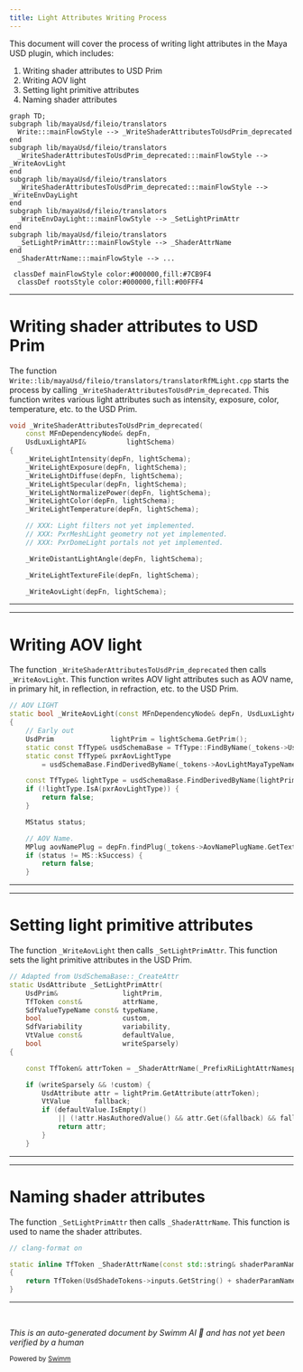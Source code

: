 ```yaml
---
title: Light Attributes Writing Process
---
```

This document will cover the process of writing light attributes in the Maya USD plugin, which includes:

1. Writing shader attributes to USD Prim
2. Writing AOV light
3. Setting light primitive attributes
4. Naming shader attributes

```mermaid
graph TD;
subgraph lib/mayaUsd/fileio/translators
  Write:::mainFlowStyle --> _WriteShaderAttributesToUsdPrim_deprecated
end
subgraph lib/mayaUsd/fileio/translators
  _WriteShaderAttributesToUsdPrim_deprecated:::mainFlowStyle --> _WriteAovLight
end
subgraph lib/mayaUsd/fileio/translators
  _WriteShaderAttributesToUsdPrim_deprecated:::mainFlowStyle --> _WriteEnvDayLight
end
subgraph lib/mayaUsd/fileio/translators
  _WriteEnvDayLight:::mainFlowStyle --> _SetLightPrimAttr
end
subgraph lib/mayaUsd/fileio/translators
  _SetLightPrimAttr:::mainFlowStyle --> _ShaderAttrName
end
  _ShaderAttrName:::mainFlowStyle --> ...

 classDef mainFlowStyle color:#000000,fill:#7CB9F4
  classDef rootsStyle color:#000000,fill:#00FFF4
```

<SwmSnippet path="/lib/mayaUsd/fileio/translators/translatorRfMLightDeprecated.cpp" line="1818">

---

# Writing shader attributes to USD Prim

The function `Write::lib/mayaUsd/fileio/translators/translatorRfMLight.cpp` starts the process by calling `_WriteShaderAttributesToUsdPrim_deprecated`. This function writes various light attributes such as intensity, exposure, color, temperature, etc. to the USD Prim.

```c++
void _WriteShaderAttributesToUsdPrim_deprecated(
    const MFnDependencyNode& depFn,
    UsdLuxLightAPI&          lightSchema)
{
    _WriteLightIntensity(depFn, lightSchema);
    _WriteLightExposure(depFn, lightSchema);
    _WriteLightDiffuse(depFn, lightSchema);
    _WriteLightSpecular(depFn, lightSchema);
    _WriteLightNormalizePower(depFn, lightSchema);
    _WriteLightColor(depFn, lightSchema);
    _WriteLightTemperature(depFn, lightSchema);

    // XXX: Light filters not yet implemented.
    // XXX: PxrMeshLight geometry not yet implemented.
    // XXX: PxrDomeLight portals not yet implemented.

    _WriteDistantLightAngle(depFn, lightSchema);

    _WriteLightTextureFile(depFn, lightSchema);

    _WriteAovLight(depFn, lightSchema);
```

---

</SwmSnippet>

<SwmSnippet path="/lib/mayaUsd/fileio/translators/translatorRfMLightDeprecated.cpp" line="560">

---

# Writing AOV light

The function `_WriteShaderAttributesToUsdPrim_deprecated` then calls `_WriteAovLight`. This function writes AOV light attributes such as AOV name, in primary hit, in reflection, in refraction, etc. to the USD Prim.

```c++
// AOV LIGHT
static bool _WriteAovLight(const MFnDependencyNode& depFn, UsdLuxLightAPI& lightSchema)
{
    // Early out
    UsdPrim              lightPrim = lightSchema.GetPrim();
    static const TfType& usdSchemaBase = TfType::FindByName(_tokens->UsdSchemaBase);
    static const TfType& pxrAovLightType
        = usdSchemaBase.FindDerivedByName(_tokens->AovLightMayaTypeName);

    const TfType& lightType = usdSchemaBase.FindDerivedByName(lightPrim.GetTypeName());
    if (!lightType.IsA(pxrAovLightType)) {
        return false;
    }

    MStatus status;

    // AOV Name.
    MPlug aovNamePlug = depFn.findPlug(_tokens->AovNamePlugName.GetText(), &status);
    if (status != MS::kSuccess) {
        return false;
    }
```

---

</SwmSnippet>

<SwmSnippet path="/lib/mayaUsd/fileio/translators/translatorRfMLightDeprecated.cpp" line="124">

---

# Setting light primitive attributes

The function `_WriteAovLight` then calls `_SetLightPrimAttr`. This function sets the light primitive attributes in the USD Prim.

```c++
// Adapted from UsdSchemaBase::_CreateAttr
static UsdAttribute _SetLightPrimAttr(
    UsdPrim&                lightPrim,
    TfToken const&          attrName,
    SdfValueTypeName const& typeName,
    bool                    custom,
    SdfVariability          variability,
    VtValue const&          defaultValue,
    bool                    writeSparsely)
{

    const TfToken& attrToken = _ShaderAttrName(_PrefixRiLightAttrNamespace(attrName));

    if (writeSparsely && !custom) {
        UsdAttribute attr = lightPrim.GetAttribute(attrToken);
        VtValue      fallback;
        if (defaultValue.IsEmpty()
            || (!attr.HasAuthoredValue() && attr.Get(&fallback) && fallback == defaultValue)) {
            return attr;
        }
    }
```

---

</SwmSnippet>

<SwmSnippet path="/lib/mayaUsd/fileio/translators/translatorRfMLightDeprecated.cpp" line="111">

---

# Naming shader attributes

The function `_SetLightPrimAttr` then calls `_ShaderAttrName`. This function is used to name the shader attributes.

```c++
// clang-format on

static inline TfToken _ShaderAttrName(const std::string& shaderParamName)
{
    return TfToken(UsdShadeTokens->inputs.GetString() + shaderParamName);
}
```

---

</SwmSnippet>

&nbsp;

*This is an auto-generated document by Swimm AI 🌊 and has not yet been verified by a human*

<SwmMeta version="3.0.0" repo-id="Z2l0aHViJTNBJTNBbWF5YS11c2QlM0ElM0FnaWxhZG5hdm90" repo-name="maya-usd" doc-type="flows"><sup>Powered by [Swimm](/)</sup></SwmMeta>
